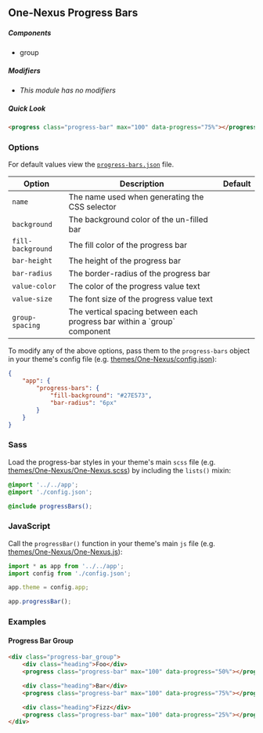 ## One-Nexus Progress Bars

##### Components

* group

##### Modifiers

* _This module has no modifiers_

##### Quick Look

```html
<progress class="progress-bar" max="100" data-progress="75%"></progress>
```

### Options

For default values view the [`progress-bars.json`](progress-bars.json) file.

<table class="table">
    <thead>
        <tr>
            <th>Option</th>
            <th>Description</th>
            <th>Default</th>
        </tr>
    </thead>
    <tbody>
        <tr>
            <td><code>name</code></td>
            <td>The name used when generating the CSS selector</td>
        </tr>
        <tr>
            <td><code>background</code></td>
            <td>The background color of the un-filled bar</td>
        </tr>
        <tr>
            <td><code>fill-background</code></td>
            <td>The fill color of the progress bar</td>
        </tr>
        <tr>
            <td><code>bar-height</code></td>
            <td>The height of the progress bar</td>
        </tr>
        <tr>
            <td><code>bar-radius</code></td>
            <td>The border-radius of the progress bar</td>
        </tr>
        <tr>
            <td><code>value-color</code></td>
            <td>The color of the progress value text</td>
        </tr>
        <tr>
            <td><code>value-size</code></td>
            <td>The font size of the progress value text</td>
        </tr>
        <tr>
            <td><code>group-spacing</code></td>
            <td>The vertical spacing between each progress bar within a `group` component</td>
        </tr>
    </tbody>
</table>

To modify any of the above options, pass them to the `progress-bars` object in your theme's config file (e.g. [themes/One-Nexus/config.json](../../../themes/One-Nexus/config.json)):

```json
{
    "app": {
        "progress-bars": {
            "fill-background": "#27E573",
            "bar-radius": "6px"
        }
    }
}
```

### Sass

Load the progress-bar styles in your theme's main `scss` file (e.g. [themes/One-Nexus/One-Nexus.scss](../../../themes/One-Nexus/One-Nexus.scss)) by including the `lists()` mixin:

```scss
@import '../../app';
@import './config.json';

@include progressBars();
```

### JavaScript

Call the `progressBar()` function in your theme's main `js` file (e.g. [themes/One-Nexus/One-Nexus.js](../../../themes/One-Nexus/One-Nexus.js)):

```js
import * as app from '../../app';
import config from './config.json';

app.theme = config.app;

app.progressBar();
```

### Examples

#### Progress Bar Group

```html
<div class="progress-bar_group">
    <div class="heading">Foo</div>
    <progress class="progress-bar" max="100" data-progress="50%"></progress>

    <div class="heading">Bar</div>
    <progress class="progress-bar" max="100" data-progress="75%"></progress>

    <div class="heading">Fizz</div>
    <progress class="progress-bar" max="100" data-progress="25%"></progress>
</div>
```